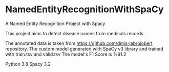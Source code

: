 # NamedEntityRecognitionWithSpaCy
A Named Entity Recognition Project with Spacy

This project aims to detect disease names from medicals records.

The annotated data is taken from https://github.com/dmis-lab/biobert repository.
The custom model generated with SpaCy v3 library and trained with train.tsv and valid.tsv 
The model's F1 Score is %91.2

Python 3.8
Spacy 3.2

